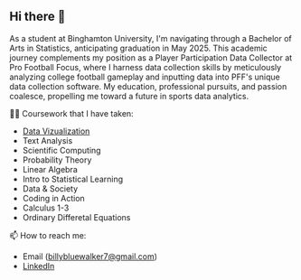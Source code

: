 ## Hi there 👋

As a student at Binghamton University, I'm navigating through a Bachelor of Arts in Statistics, anticipating graduation in May 2025. This academic journey complements my position as a Player Participation Data Collector at Pro Football Focus, where I harness data collection skills by meticulously analyzing college football gameplay and inputting data into PFF's unique data collection software. My education, professional pursuits, and passion coalesce, propelling me toward a future in sports data analytics.

🧑‍🎓 Coursework that I have taken:
* [Data Vizualization](https://public.tableau.com/app/profile/william.walker5552/vizzes)
* Text Analysis
* Scientific Computing
* Probability Theory
* Linear Algebra
* Intro to Statistical Learning
* Data & Society
* Coding in Action
* Calculus 1-3
* Ordinary Differetal Equations



📫 How to reach me:
* Email (billybluewalker7@gmail.com) 
* [LinkedIn](https://www.linkedin.com/in/william-walker25/)
                    
